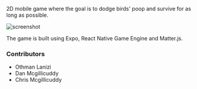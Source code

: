 2D mobile game where the goal is to dodge birds' poop and survive for as long as possible.

![screenshot](assets/bsa-gameplay.gif )

The game is built using Expo, React Native Game Engine and Matter.js.

### Contributors
* Othman Lanizi
* Dan Mcgillicuddy
* Chris Mcgillicuddy
